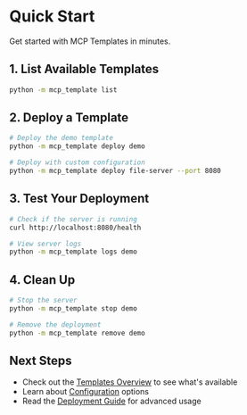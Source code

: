 # Quick Start

Get started with MCP Templates in minutes.

## 1. List Available Templates

```bash
python -m mcp_template list
```

## 2. Deploy a Template

```bash
# Deploy the demo template
python -m mcp_template deploy demo

# Deploy with custom configuration
python -m mcp_template deploy file-server --port 8080
```

## 3. Test Your Deployment

```bash
# Check if the server is running
curl http://localhost:8080/health

# View server logs
python -m mcp_template logs demo
```

## 4. Clean Up

```bash
# Stop the server
python -m mcp_template stop demo

# Remove the deployment
python -m mcp_template remove demo
```

## Next Steps

- Check out the [Templates Overview](../server-templates/index.md) to see what's available
- Learn about [Configuration](configuration.md) options
- Read the [Deployment Guide](../guides/deployment.md) for advanced usage
